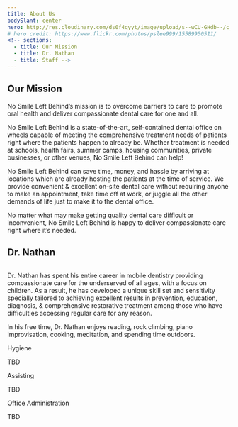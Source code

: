 ```yaml
---
title: About Us
bodySlant: center
hero: http://res.cloudinary.com/ds0f4qyyt/image/upload/s--wCU-GHdb--/c_scale,q_jpegmini,w_3490/v1493993515/kidsmountains_gzskjg.jpg
# hero credit: https://www.flickr.com/photos/pslee999/15589950511/
<!-- sections:
  - title: Our Mission
  - title: Dr. Nathan
  - title: Staff -->
---
```


<section id="our-mission" class="section about-section">
<h2 class="section-header">Our Mission</h2>
<p>No Smile Left Behind’s mission is to overcome barriers to care to promote oral health and deliver compassionate dental care for one and all.</p>

<p>No Smile Left Behind is a state-of-the-art, self-contained dental office on wheels capable of meeting the comprehensive treatment needs of patients right where the patients happen to already be. Whether treatment is needed at schools, health fairs, summer camps, housing communities, private businesses, or other venues, No Smile Left Behind can help!</p>

<p>No Smile Left Behind can save time, money, and hassle by arriving at locations which are already hosting the patients at the time of service. We provide convenient &amp; excellent on-site dental care without requiring anyone to make an appointment, take time off at work, or juggle all the other demands of life just to make it to the dental office.</p>

<p>No matter what may make getting quality dental care difficult or inconvenient, No Smile Left Behind is happy to deliver compassionate care right where it’s needed.</p>
</section>

<section id="dr.-nathan" class="section about-section">
<h2 id="nathan">Dr. Nathan</h2>
<img id="nathan-img" href="/content/assets/girlSmile.jpg"></img>
<p>Dr. Nathan has spent his entire career in mobile dentistry providing compassionate care for the underserved of all ages, with a focus on children. As a result, he has developed a unique skill set and sensitivity specially tailored to achieving excellent results in prevention, education, diagnosis, &amp; comprehensive restorative treatment among those who have difficulties accessing regular care for any reason.</p>

<p>In his free time, Dr. Nathan enjoys reading, rock climbing, piano improvisation, cooking, meditation, and spending time outdoors.</p>
</section>
<p>Hygiene</p>

<p>TBD</p>

<p>Assisting</p>

<p>TBD</p>

<p>Office Administration</p>

<p>TBD</p>
